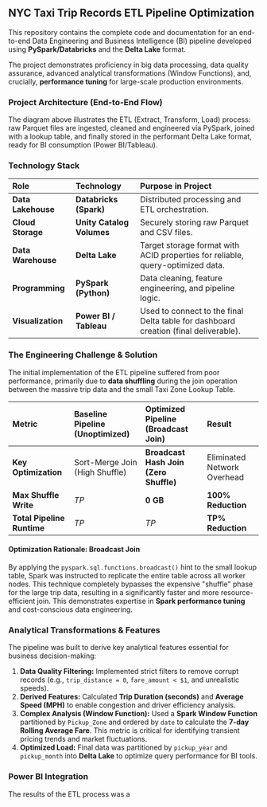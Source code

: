 ## NYC Taxi Trip Records ETL Pipeline Optimization

This repository contains the complete code and documentation for an end-to-end Data Engineering and Business Intelligence (BI) pipeline developed using **PySpark/Databricks** and the **Delta Lake** format.

The project demonstrates proficiency in big data processing, data quality assurance, advanced analytical transformations (Window Functions), and, crucially, **performance tuning** for large-scale production environments.

### Project Architecture (End-to-End Flow)



The diagram above illustrates the ETL (Extract, Transform, Load) process: raw Parquet files are ingested, cleaned and engineered via PySpark, joined with a lookup table, and finally stored in the performant Delta Lake format, ready for BI consumption (Power BI/Tableau).

###  Technology Stack

| Role | Technology | Purpose in Project |
| :--- | :--- | :--- |
| **Data Lakehouse** | **Databricks (Spark)** | Distributed processing and ETL orchestration. |
| **Cloud Storage** | **Unity Catalog Volumes** | Securely storing raw Parquet and CSV files. |
| **Data Warehouse** | **Delta Lake** | Target storage format with ACID properties for reliable, query-optimized data. |
| **Programming** | **PySpark (Python)** | Data cleaning, feature engineering, and pipeline logic. |
| **Visualization** | **Power BI / Tableau** | Used to connect to the final Delta table for dashboard creation (final deliverable). |


### The Engineering Challenge & Solution

The initial implementation of the ETL pipeline suffered from poor performance, primarily due to **data shuffling** during the join operation between the massive trip data and the small Taxi Zone Lookup Table.

| Metric | Baseline Pipeline (Unoptimized) | Optimized Pipeline (Broadcast Join) | **Result** |
| :--- | :--- | :--- | :--- |
| **Key Optimization** | Sort-Merge Join (High Shuffle) | **Broadcast Hash Join (Zero Shuffle)** | Eliminated Network Overhead |
| **Max Shuffle Write** | *TP* | **0 GB** | **100% Reduction** |
| **Total Pipeline Runtime** | *TP* | *TP* | **TP% Reduction** |

#### **Optimization Rationale: Broadcast Join**

By applying the `pyspark.sql.functions.broadcast()` hint to the small lookup table, Spark was instructed to replicate the entire table across all worker nodes. This technique completely bypasses the expensive "shuffle" phase for the large trip data, resulting in a significantly faster and more resource-efficient join. This demonstrates expertise in **Spark performance tuning** and cost-conscious data engineering.


### Analytical Transformations & Features

The pipeline was built to derive key analytical features essential for business decision-making:

1.  **Data Quality Filtering:** Implemented strict filters to remove corrupt records (e.g., `trip_distance = 0`, `fare_amount < $1`, and unrealistic speeds).
2.  **Derived Features:** Calculated **Trip Duration (seconds)** and **Average Speed (MPH)** to enable congestion and driver efficiency analysis.
3.  **Complex Analysis (Window Function):** Used a **Spark Window Function** partitioned by `Pickup_Zone` and ordered by `date` to calculate the **7-day Rolling Average Fare**. This metric is critical for identifying transient pricing trends and market fluctuations.
4.  **Optimized Load:** Final data was partitioned by `pickup_year` and `pickup_month` into **Delta Lake** to optimize query performance for BI tools.

### Power BI Integration

The results of the ETL process was a 
